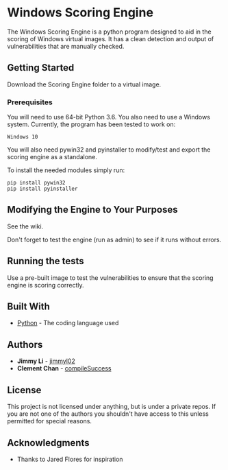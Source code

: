 # Windows Scoring Engine

The Windows Scoring Engine is a python program designed to aid in the scoring of Windows virtual images. It has a clean detection and output of vulnerabilities that are manually checked.

## Getting Started

Download the Scoring Engine folder to a virtual image.

### Prerequisites

You will need to use 64-bit Python 3.6. You also need to use a Windows system. Currently, the program has been tested to work on:

```
Windows 10
```

You will also need pywin32 and pyinstaller to modify/test and export the scoring engine as a standalone.

To install the needed modules simply run:

```
pip install pywin32
pip install pyinstaller
```

## Modifying the Engine to Your Purposes

See the wiki.

Don't forget to test the engine (run as admin) to see if it runs without errors.

## Running the tests

Use a pre-built image to test the vulnerabilities to ensure that the scoring engine is scoring correctly.

## Built With

* [Python](https://www.python.org/) - The coding language used

## Authors

* **Jimmy Li** - [jimmyl02](https://github.com/jimmyl02)
* **Clement Chan** - [compileSuccess](https://github.com/compileSuccess)

## License

This project is not licensed under anything, but is under a private repos. If you are not one of the authors you shouldn't have access to this unless permitted for special reasons.

## Acknowledgments

* Thanks to Jared Flores for inspiration
